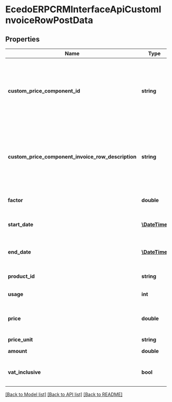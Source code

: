 # EcedoERPCRMInterfaceApiCustomInvoiceRowPostData

## Properties
Name | Type | Description | Notes
------------ | ------------- | ------------- | -------------
**custom_price_component_id** | **string** | Het Id van de CustomPriceComponent waarvoor de factuurregel aangemaakt moet worden. Deze &#x60;CustomPriceComponentId&#x60; kunnen opgevraagd worden uit de CustomPriceComponent-API. | [optional] 
**custom_price_component_invoice_row_description** | **string** | Met dit optionele veld kan de standaard omschrijving vastgelegd bij het handmatige prijscomponent overruled worden. De omschrijving wordt de omschrijving van de factuurregel op de factuur.  Het veld mag geen lege string bevatten. | [optional] 
**factor** | **double** | Een optionele factor (percentage) voor de factuurregel | [optional] 
**start_date** | [**\DateTime**](\DateTime.md) | De startdatum (vanaf-datum) voor de periode waarop de factuurregel van toepassing is | [optional] 
**end_date** | [**\DateTime**](\DateTime.md) | De einddatum (tot-datum) voor de periode waarop de factuurregel van toepassing is | [optional] 
**product_id** | **string** | Het product waar de factuurregel aan toebehoort. | [optional] 
**usage** | **int** | De verbruikseenheid van deze factuurregel. | [optional] 
**price** | **double** | De prijs per eenheid van deze factuurregel. Dit mag bijvoorbeeld 1 zijn als een klant 1 laadpaal heeft gekocht. | [optional] 
**price_unit** | **string** | De eenheid van de prijs. | [optional] 
**amount** | **double** | Het bedrag van deze factuurregel. | [optional] 
**vat_inclusive** | **bool** | Deze variabele geeft aan of het bedrag van de factuurregel inclusief of exclusief btw is. | [optional] 

[[Back to Model list]](../README.md#documentation-for-models) [[Back to API list]](../README.md#documentation-for-api-endpoints) [[Back to README]](../README.md)



